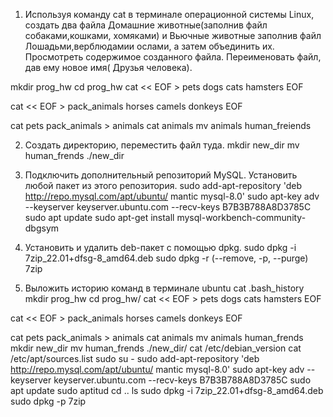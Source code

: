 1. Используя команду cat в терминале операционной системы Linux, создать два файла Домашние животные(заполнив файл собаками,кошками, хомяками) и Вьючные животные заполнив файл Лошадьми,верблюдамии ослами, а затем объединить их. Просмотреть содержимое созданного файла. Переименовать файл, дав ему новое имя( Друзья человека).

mkdir prog_hw
cd prog_hw
cat << EOF > pets
dogs
cats
hamsters
EOF

cat << EOF > pack_animals
horses
camels
donkeys
EOF

cat pets pack_animals > animals
cat animals
mv animals human_freiends

2. Создать директорию, переместить файл туда.
mkdir new_dir
mv human_frends ./new_dir


3. Подключить дополнительный репозиторий MySQL. Установить любой пакет из этого репозитория.
sudo add-apt-repository 'deb http://repo.mysql.com/apt/ubuntu/ mantic mysql-8.0'
sudo apt-key adv --keyserver keyserver.ubuntu.com --recv-keys B7B3B788A8D3785C
sudo apt update
sudo apt-get install mysql-workbench-community-dbgsym

4. Установить и удалить deb-пакет с помощью dpkg.
sudo dpkg -i 7zip_22.01+dfsg-8_amd64.deb 
sudo dpkg -r (--remove, -p, --purge) 7zip

5. Выложить историю команд в терминале ubuntu
cat .bash_history
mkdir prog_hw
cd prog_hw/
cat << EOF > pets
dogs
cats
hamsters
EOF

cat << EOF > pack_animals
horses
camels
donkeys
EOF

cat pets pack_animals > animals
cat animals
mv animals human_frends
mkdir new_dir
mv human_frends ./new_dir/
cat /etc/debian_version 
cat /etc/apt/sources.list
sudo su -
sudo add-apt-repository 'deb http://repo.mysql.com/apt/ubuntu/ mantic mysql-8.0'
sudo apt-key adv --keyserver keyserver.ubuntu.com --recv-keys B7B3B788A8D3785C
sudo apt update
sudo aptitud
cd ..
ls
sudo dpkg -i 7zip_22.01+dfsg-8_amd64.deb 
sudo dpkg -p 7zip
